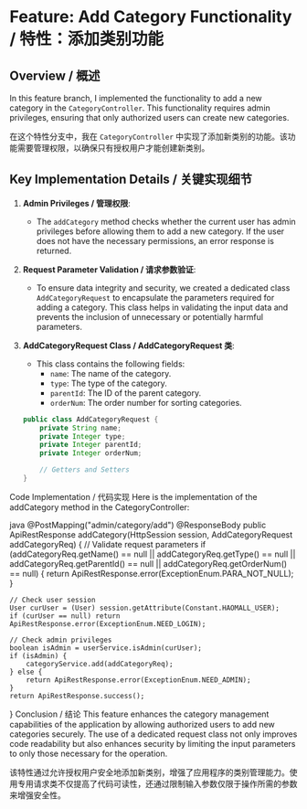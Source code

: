 # Feature: Add Category Functionality / 特性：添加类别功能

## Overview / 概述

In this feature branch, I implemented the functionality to add a new category in the `CategoryController`. This functionality requires admin privileges, ensuring that only authorized users can create new categories.

在这个特性分支中，我在 `CategoryController` 中实现了添加新类别的功能。该功能需要管理权限，以确保只有授权用户才能创建新类别。

## Key Implementation Details / 关键实现细节

1. **Admin Privileges / 管理权限**:
   - The `addCategory` method checks whether the current user has admin privileges before allowing them to add a new category. If the user does not have the necessary permissions, an error response is returned.

2. **Request Parameter Validation / 请求参数验证**:
   - To ensure data integrity and security, we created a dedicated class `AddCategoryRequest` to encapsulate the parameters required for adding a category. This class helps in validating the input data and prevents the inclusion of unnecessary or potentially harmful parameters.

3. **AddCategoryRequest Class / AddCategoryRequest 类**:
   - This class contains the following fields:
     - `name`: The name of the category.
     - `type`: The type of the category.
     - `parentId`: The ID of the parent category.
     - `orderNum`: The order number for sorting categories.

   ```java
   public class AddCategoryRequest {
       private String name;
       private Integer type;
       private Integer parentId;
       private Integer orderNum;

       // Getters and Setters
   }
Code Implementation / 代码实现
Here is the implementation of the addCategory method in the CategoryController:

java
@PostMapping("admin/category/add")
@ResponseBody
public ApiRestResponse addCategory(HttpSession session, AddCategoryRequest addCategoryReq) {
    // Validate request parameters
    if (addCategoryReq.getName() == null ||
            addCategoryReq.getType() == null ||
            addCategoryReq.getParentId() == null ||
            addCategoryReq.getOrderNum() == null) {
        return ApiRestResponse.error(ExceptionEnum.PARA_NOT_NULL);
    }
    
    // Check user session
    User curUser = (User) session.getAttribute(Constant.HAOMALL_USER);
    if (curUser == null) return ApiRestResponse.error(ExceptionEnum.NEED_LOGIN);
    
    // Check admin privileges
    boolean isAdmin = userService.isAdmin(curUser);
    if (isAdmin) {
        categoryService.add(addCategoryReq);
    } else {
        return ApiRestResponse.error(ExceptionEnum.NEED_ADMIN);
    }
    return ApiRestResponse.success();
}
Conclusion / 结论
This feature enhances the category management capabilities of the application by allowing authorized users to add new categories securely. The use of a dedicated request class not only improves code readability but also enhances security by limiting the input parameters to only those necessary for the operation.

该特性通过允许授权用户安全地添加新类别，增强了应用程序的类别管理能力。使用专用请求类不仅提高了代码可读性，还通过限制输入参数仅限于操作所需的参数来增强安全性。
 
